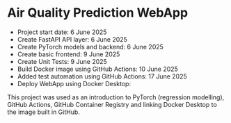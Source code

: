 # Air Quality Prediction WebApp

- Project start date: 6 June 2025
- Create FastAPI API layer: 6 June 2025
- Create PyTorch models and backend: 6 June 2025
- Create basic frontend: 9 June 2025
- Create Unit Tests: 9 June 2025
- Build Docker image using GitHub Actions: 10 June 2025
- Added test automation using GitHub Actions: 17 June 2025
- Deploy WebApp using Docker Desktop:

This project was used as an introduction to PyTorch (regression modelling), GitHub Actions, GitHub Container Registry and linking Docker Desktop to the image built in GitHub.
